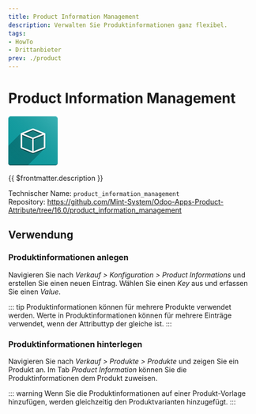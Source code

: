 ```yaml
---
title: Product Information Management
description: Verwalten Sie Produktinformationen ganz flexibel.
tags:
- HowTo
- Drittanbieter
prev: ./product
---
```

# Product Information Management
![icon_oms_box](attachments/icon_oms_box.png)

{{ $frontmatter.description }}

Technischer Name: `product_information_management`\
Repository: <https://github.com/Mint-System/Odoo-Apps-Product-Attribute/tree/16.0/product_information_management>

## Verwendung

### Produktinformationen anlegen

Navigieren Sie nach *Verkauf > Konfiguration > Product Informations* und erstellen Sie einen neuen Eintrag. Wählen Sie einen *Key* aus und erfassen Sie einen *Value*.

::: tip
Produktinformationen können für mehrere Produkte verwendet werden. Werte in Produktinformationen können für mehrere Einträge verwendet, wenn der Attributtyp der gleiche ist.
:::

### Produktinformationen hinterlegen

Navigieren Sie nach *Verkauf > Produkte > Produkte* und zeigen Sie ein Produkt an. Im Tab *Product Information* können Sie die Produktinformationen dem Produkt zuweisen.

::: warning
Wenn Sie die Produktinformationen auf einer Produkt-Vorlage hinzufügen, werden gleichzeitig den Produktvarianten hinzugefügt.
:::